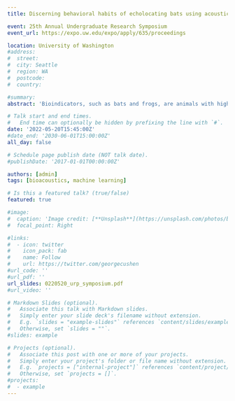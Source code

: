 ```yaml
---
title: Discerning behavioral habits of echolocating bats using acoustical and computational methods

event: 25th Annual Undergraduate Research Symposium
event_url: https://expo.uw.edu/expo/apply/635/proceedings

location: University of Washington
#address:
#  street: 
#  city: Seattle
#  region: WA
#  postcode: 
#  country: 

#summary: 
abstract: 'Bioindicators, such as bats and frogs, are animals with high sensitivity to environmental conditions. Monitoring the collective behavior of these animals is critical in understanding the health of the environment. Monitoring strategies target a shared behavioral trait to observe an animal groups’ presence or absence. To monitor bats, the trait that is most useful is their ability to echolocate. Bats use echolocation to navigate their surroundings and hunt insects by producing high frequency calls and listening for their echoes. This allows them to be acoustically monitored using microphones to capture their activity in the form of echolocation calls. These large volumes of acoustic data can be extremely useful in studying individual and collective behaviors. This is where the field of acoustics and computation can be merged to develop efficient and scalable monitoring methods for discerning bat behavioral patterns. In this work, I collected passive acoustic monitoring data in the Union Bay Natural Area during Fall 2021 and evaluated the performance of multiple automatic detection algorithms. I plan to present preliminary results from applying different algorithms and discuss future data collection and analysis efforts.'

# Talk start and end times.
#   End time can optionally be hidden by prefixing the line with `#`.
date: '2022-05-20T15:45:00Z'
#date_end: '2030-06-01T15:00:00Z'
all_day: false

# Schedule page publish date (NOT talk date).
#publishDate: '2017-01-01T00:00:00Z'

authors: [admin]
tags: [bioacoustics, machine learning]

# Is this a featured talk? (true/false)
featured: true

#image:
#  caption: 'Image credit: [**Unsplash**](https://unsplash.com/photos/bzdhc5b3Bxs)'
#  focal_point: Right

#links:
#  - icon: twitter
#    icon_pack: fab
#    name: Follow
#    url: https://twitter.com/georgecushen
#url_code: ''
#url_pdf: ''
url_slides: 0220520_urp_symposium.pdf
#url_video: ''

# Markdown Slides (optional).
#   Associate this talk with Markdown slides.
#   Simply enter your slide deck's filename without extension.
#   E.g. `slides = "example-slides"` references `content/slides/example-slides.md`.
#   Otherwise, set `slides = ""`.
#slides: example

# Projects (optional).
#   Associate this post with one or more of your projects.
#   Simply enter your project's folder or file name without extension.
#   E.g. `projects = ["internal-project"]` references `content/project/deep-learning/index.md`.
#   Otherwise, set `projects = []`.
#projects:
#  - example
---
```

